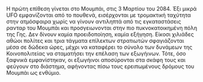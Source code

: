 Η πρώτη επίθεση γίνεται στο Μουμπάι, στις 3 Μαρτίου του 2084. Έξι μικρά
UFO εμφανίζονται από το πουθενά, εισέρχονται με τρομακτική ταχύτητα στην
ατμόσφαιρα χωρίς να γίνουν αντιληπτά από τις εγκαταστάσεις ρανταρ του
Μουμπάι και προσγειωνονται στην πιο πυκνοκατοικημένη πόλη της Γης. Δεν
δίνουν καμία προειδοποίηση, καμία εξήγηση. Είκοσι χιλιάδες αθώοι πολίτες
και τρια τάγματα επίλεκτων στρατιωτών σφαγιάζονται μέσα σε δώδεκα ώρες,
μέχρι να καταφέρει το σύνολο των δυνάμεων της Κοινοπολιτείας να
σταματήσει την επέλαση των εξωγήινων. Τότε, όσο ξαφνικά εμφανίστηκαν, οι
εξωγήινοι αποσύρονται στα σκάφη τους και φεύγουν στο διάστημα, αφήνοντας
πίσω τους ερειπωμένους δρόμους του Μουμπάι ως ενθύμιο.